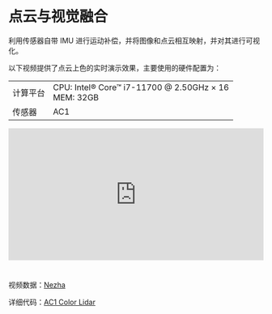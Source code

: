 # 点云与视觉融合  
利用传感器自带 IMU 进行运动补偿，并将图像和点云相互映射，并对其进行可视化。  

以下视频提供了点云上色的实时演示效果，主要使用的硬件配置为：  

<table class="docutils align-default">
    <tbody>
        <tr class="row-even">
            <td>计算平台</td>
            <td>CPU: Intel® Core™ i7-11700 @ 2.50GHz × 16 <br> MEM: 32GB </td>
        </tr>
        <tr class="row-odd">
            <td>传感器</td>
            <td>AC1</td>
        </tr>
    </tbody>
</table>   

<iframe style="margin-bottom: 24px;" width="100%" height="261" src="https://cdn.robosense.cn/AC_wiki/postprocess_nezha.mp4" frameborder="0" allowfullscreen></iframe>  

视频数据：[Nezha](https://cdn.robosense.cn/AC_wiki/nezha.tar.gz)   

详细代码：[AC1 Color Lidar](http://gitlab.robosense.cn/super_sensor_sdk/ros2_sdk/postprocess) 